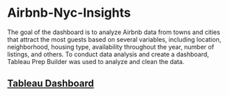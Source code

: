# Airbnb-Nyc-Insights
The goal of the dashboard is to analyze Airbnb data from towns and cities that attract the most guests based on several variables, including location, neighborhood, housing type, availability throughout the year, number of listings, and others. To conduct data analysis and create a dashboard, Tableau Prep Builder was used to analyze and clean the data.

## [Tableau Dashboard](https://public.tableau.com/app/profile/vibhashree.shyani6904/viz/AirbnbNYCInsights/Dashboard1)
